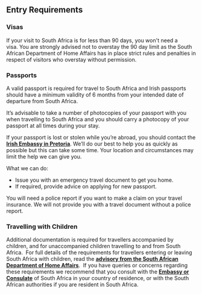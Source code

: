 ## Entry Requirements

### Visas

If your visit to South Africa is for less than 90 days, you won't need a visa. You are strongly advised not to overstay the 90 day limit as the South African Department of Home Affairs has in place strict rules and penalties in respect of visitors who overstay without permission.

### **Passports**

A valid passport is required for travel to South Africa and Irish passports should have a minimum validity of 6 months from your intended date of departure from South Africa.

It’s advisable to take a number of photocopies of your passport with you when travelling to South Africa and you should carry a photocopy of your passport at all times during your stay.

If your passport is lost or stolen while you’re abroad, you should contact the [**Irish Embassy in Pretoria**](/en/southafrica/pretoria/). We’ll do our best to help you as quickly as possible but this can take some time. Your location and circumstances may limit the help we can give you.

What we can do:

* Issue you with an emergency travel document to get you home.
* If required, provide advice on applying for new passport.

You will need a police report if you want to make a claim on your travel insurance. We will not provide you with a travel document without a police report.

### **Travelling with Children**

Additional documentation is required for travellers accompanied by children, and for unaccompanied children travelling to and from South Africa.  For full details of the requirements for travellers entering or leaving South Africa with children, read the [**advisory from the South African Department of Home Affairs**](http://www.dha.gov.za/index.php/statements-speeches/621-updated-advisory-new-requirements-for-children-travelling-through-south-african-ports-of-entry).  If you have queries or concerns regarding these requirements we recommend that you consult with the [**Embassy or Consulate**](/en/dfa/embassies-in-ireland/) of South Africa in your country of residence, or with the South African authorities if you are resident in South Africa.